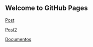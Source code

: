 ## Welcome to GitHub Pages                   


[Post](_posts/index.md)


[Post2](Posteo/index.md)

[Documentos](docs/index.md) 

